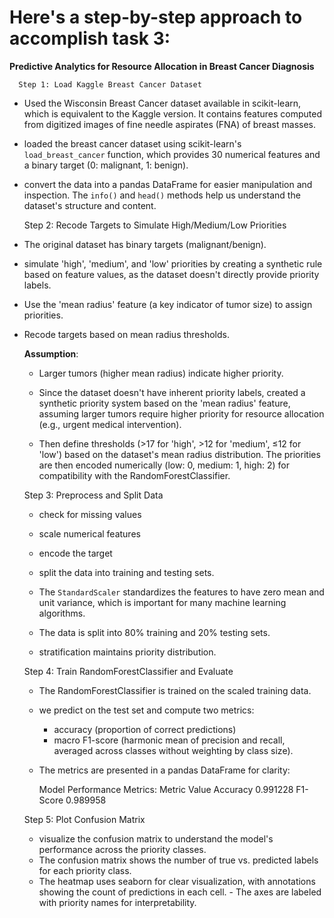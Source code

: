 # Here's a step-by-step approach to accomplish  task 3:

  **Predictive Analytics for Resource Allocation in Breast Cancer Diagnosis**

      Step 1: Load Kaggle Breast Cancer Dataset

  - Used the Wisconsin Breast Cancer dataset available in scikit-learn, which is equivalent to the Kaggle version. It contains features computed from digitized images of fine needle aspirates (FNA) of breast masses.

  - loaded the breast cancer dataset using scikit-learn's `load_breast_cancer` function, which provides 30 numerical features and a binary target (0: malignant, 1: benign).
  - convert the data into a pandas DataFrame for easier manipulation and inspection. The `info()` and `head()` methods help us understand the dataset's structure and content.

     Step 2: Recode Targets to Simulate High/Medium/Low Priorities

   - The original dataset has binary targets (malignant/benign).
   - simulate 'high', 'medium', and 'low' priorities by creating a synthetic rule based on feature values, as the dataset doesn't directly provide priority labels.
   - Use the 'mean radius' feature (a key indicator of tumor size) to assign priorities.
   - Recode targets based on mean radius thresholds.

      **Assumption**:
      -  Larger tumors (higher mean radius) indicate higher priority.

      - Since the dataset doesn't have inherent priority labels, created a synthetic priority system based on the 'mean radius' feature, assuming larger tumors require higher priority for resource allocation (e.g., urgent medical intervention).
      - Then define thresholds (>17 for 'high', >12 for 'medium', ≤12 for 'low') based on the dataset's mean radius distribution. The priorities are then encoded numerically (low: 0, medium: 1, high: 2) for compatibility with the RandomForestClassifier.


     Step 3: Preprocess and Split Data

     - check for missing values
     - scale numerical features
     - encode the target
     - split the data into training and testing sets.

     - The `StandardScaler` standardizes the features to have zero mean and unit variance, which is important for many machine learning algorithms.
     - The data is split into 80% training and 20% testing sets.
     - stratification maintains priority distribution.


     Step 4: Train RandomForestClassifier and Evaluate

     - The RandomForestClassifier is trained on the scaled training data.
     - we predict on the test set and compute two metrics:
          - accuracy (proportion of correct predictions)
          - macro F1-score (harmonic mean of precision and recall, averaged across classes without weighting by class size).
     - The metrics are presented in a pandas DataFrame for clarity:

        Model Performance Metrics: 
           Metric     Value
           Accuracy  0.991228
           F1-Score  0.989958
        
    
     Step 5: Plot Confusion Matrix

     - visualize the confusion matrix to understand the model's performance across the priority classes.
     - The confusion matrix shows the number of true vs. predicted labels for each priority class.
     - The heatmap uses seaborn for clear visualization, with annotations showing the count of predictions in each cell.  - The axes are labeled with priority names for interpretability.